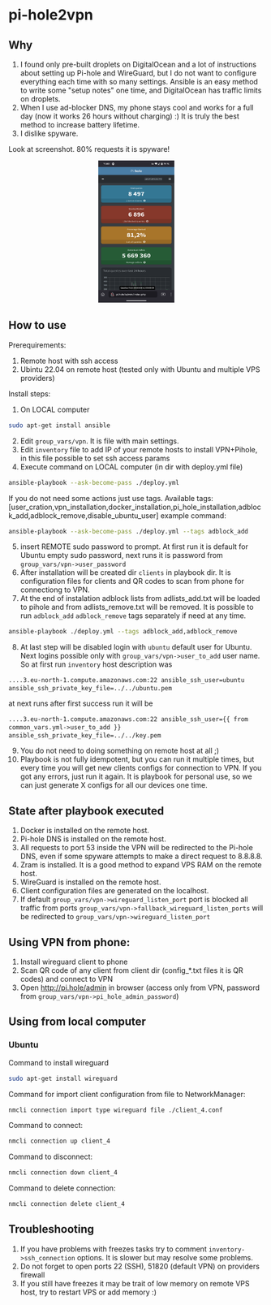 # pi-hole2vpn

## Why

1. I found only pre-built droplets on DigitalOcean and a lot of instructions about setting up Pi-hole and WireGuard, but I do not want to configure
    everything each time with so many settings. Ansible is an easy method to write some "setup notes" one time, and DigitalOcean has traffic limits
    on droplets.
2. When I use ad-blocker DNS, my phone stays cool and works for a full day (now it works 26 hours without charging) :) It is truly the best method to increase battery lifetime.
3. I dislike spyware.

Look at screenshot. 80% requests it is spyware!
<p align="center">
  <img src="https://github.com/3DRaven/pi-hole2vpn/blob/master/images/Pi-hole-on-phone.png" width="150" height="280">
</p>

## How to use

Prerequirements:

1. Remote host with ssh access
2. Ubintu 22.04 on remote host (tested only with Ubuntu and multiple VPS providers)

Install steps:

1. On LOCAL computer 
```bash
sudo apt-get install ansible
```
2. Edit `group_vars/vpn`. It is file with main settings.
3. Edit `inventory` file to add IP of your remote hosts to install VPN+Pihole, in this file possible to set ssh access params
4. Execute command on LOCAL computer (in dir with deploy.yml file) 
```bash
ansible-playbook --ask-become-pass ./deploy.yml
```
If you do not need some actions just use tags. Available tags: [user_cration,vpn_installation,docker_installation,pi_hole_installation,adblock_add,adblock_remove,disable_ubuntu_user]
example command:
```bash
ansible-playbook --ask-become-pass ./deploy.yml --tags adblock_add 
```    
5. insert REMOTE sudo password to prompt. At first run it is default for Ubuntu empty sudo password, next runs it is password from `group_vars/vpn->user_password`
6. After installation will be created dir `clients` in playbook dir. It is configuration files for clients and QR codes to scan from phone for connectiong to VPN.
7. At the end of instalation adblock lists from adlists_add.txt will be loaded to pihole and from adlists_remove.txt will be removed.
It is possible to run `adblock_add` `adblock_remove` tags separately if need at any time.
```bash
ansible-playbook ./deploy.yml --tags adblock_add,adblock_remove
```
8. At last step will be disabled login with `ubuntu` default user for Ubuntu. Next logins possible only with `group_vars/vpn->user_to_add` user name. So at first run `inventory` host description was
```
....3.eu-north-1.compute.amazonaws.com:22 ansible_ssh_user=ubuntu ansible_ssh_private_key_file=../../ubuntu.pem
``` 
at next runs after first success run it will be
```
....3.eu-north-1.compute.amazonaws.com:22 ansible_ssh_user={{ from  common_vars.yml->user_to_add }} ansible_ssh_private_key_file=../../key.pem
```
9. You do not need to doing something on remote host at all ;)
10. Playbook is not fully idempotent, but you can run it multiple times, but every time you will get new clients configs for connection to VPN. If you got any errors, just run it again. It is playbook for personal use, so we can just generate X configs for all our devices one time.

## State after playbook executed

1. Docker is installed on the remote host.
2. Pi-hole DNS is installed on the remote host.
3. All requests to port 53 inside the VPN will be redirected to the Pi-hole DNS, even if some spyware attempts to make a direct request to 8.8.8.8.
4. Zram is installed. It is a good method to expand VPS RAM on the remote host.
5. WireGuard is installed on the remote host.
6. Client configuration files are generated on the localhost.
7. If default `group_vars/vpn->wireguard_listen_port` port is blocked all traffic from ports `group_vars/vpn->fallback_wireguard_listen_ports` will be redirected to `group_vars/vpn->wireguard_listen_port`

## Using VPN from phone:

1. Install wireguard client to phone
2. Scan QR code of any client from client dir (config_*.txt files it is QR codes) and connect to VPN
3. Open http://pi.hole/admin in browser (access only from VPN, password from `group_vars/vpn->pi_hole_admin_password`)

## Using from local computer

### Ubuntu

Command to install wireguard
```bash
sudo apt-get install wireguard
```
Command for import client configuration from file to NetworkManager: 
```bash
nmcli connection import type wireguard file ./client_4.conf
```
Command to connect: 
```bash
nmcli connection up client_4
```
Command to disconnect: 
```bash
nmcli connection down client_4
```
Command to delete connection:
```bash
nmcli connection delete client_4
```
## Troubleshooting

1. If you have problems with freezes tasks try to comment `inventory->ssh_connection` options. It is slower but may resolve some problems.
2. Do not forget to open ports 22 (SSH), 51820 (default VPN) on providers firewall
3. If you still have freezes it may be trait of low memory on remote VPS host, try to restart VPS or add memory :)
